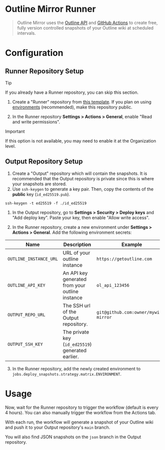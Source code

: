 # Outline Mirror Runner

> Outline Mirror uses the [Outline API](https://www.getoutline.com/developers) and [GitHub Actions](https://docs.github.com/en/actions) to create free, fully version controlled snapshots of your Outline wiki at scheduled intervals.

# Configuration
## Runner Repository Setup
> [!TIP]
> If you already have a Runner repository, you can skip this section.

1. Create a "Runner" repository from [this template](https://github.com/new?template_name=outline-mirror-runner&template_owner=zensharp). If you plan on using [environments](https://docs.github.com/en/actions/managing-workflow-runs-and-deployments/managing-deployments/managing-environments-for-deployment) (recommended), make this repository public.

2. In the Runner repository **Settings > Actions > General**, enable "Read and write permissions".
> [!IMPORTANT]  
> If this option is not available, you may need to enable it at the Organization level.

## Output Repository Setup
1. Create a "Output" repository which will contain the snapshots. It is recommended that the Output repository is private since this is where your snapshots are stored.
1. Use `ssh-keygen` to generate a key pair. Then, copy the contents of the **public** key (`id_ed25519.pub`).

```shell
ssh-keygen -t ed25519 -f ./id_ed25519
```

1. In the Output repository, go to **Settings > Security > Deploy keys** and "Add deploy key". Paste your key, then enable "Allow write access".

2. In the Runner repository, create a new environment under **Settings > Actions > General**. Add the following environment secrets:

| Name | Description | Example |
| --- | --- | --- |
| `OUTLINE_INSTANCE_URL` | URL of your outline instance | `https://getoutline.com` |
| `OUTLINE_API_KEY` | An API key generated from your outline instance | `ol_api_123456` |
| `OUTPUT_REPO_URL` | The SSH url of the Output repository. | `git@github.com:owner/mywiki-mirror` |
| `OUTPUT_SSH_KEY` | The private key (`id_ed25519`) generated earlier. |  |

3. In the Runner repository, add the newly created environment to `jobs.deploy_snapshots.strategy.matrix.ENVIRONMENT`.

# Usage
Now, wait for the Runner repository to trigger the workflow (default is every 4 hours). You can also manually trigger the workflow from the Actions tab.

With each run, the workflow will generate a snapshot of your Outline wiki and push it to your Output repository's `main` branch.

You will also find JSON snapshots on the `json` branch in the Output repository.
